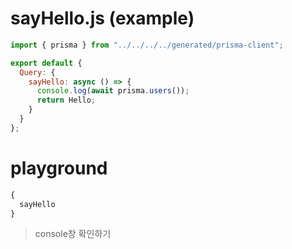 # sayHello.js (example)

```javascript
import { prisma } from "../../../../generated/prisma-client";

export default {
  Query: {
    sayHello: async () => {
      console.log(await prisma.users());
      return Hello;
    }
  }
};
```

# playground

```graphql
{
  sayHello
}
```

> console창 확인하기
